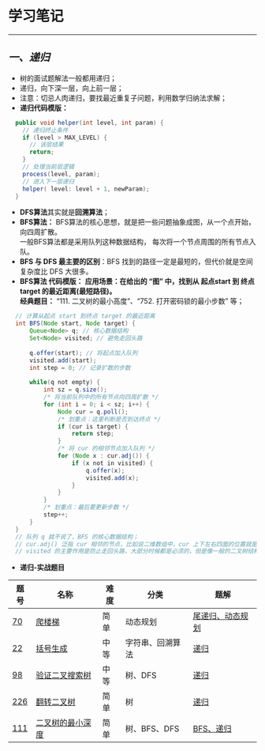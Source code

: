 # 学习笔记

---------------------

## ***一、递归***
* 树的面试题解法一般都用递归；
* 递归，向下深一层，向上前一层；
* 注意：切忌人肉递归，要找最近重复子问题，利用数学归纳法求解；
* **递归代码模版：**
```java
  public void helper(int level, int param) { 
    // 递归终止条件
    if (level > MAX_LEVEL) { 
      // 该层结果 
      return; 
    }
    // 处理当前层逻辑 
    process(level, param); 
    // 进入下一层递归
    helper( level: level + 1, newParam); 
  }
```
* **DFS算法**其实就是**回溯算法**；
* **BFS算法：**
    BFS算法的核心思想，就是把一些问题抽象成图，从一个点开始，向四周扩散。<br>
    一般BFS算法都是采用队列这种数据结构， 每次将一个节点周围的所有节点入队。<br>
* **BFS 与 DFS 最主要的区别**：BFS 找到的路径⼀定是最短的，但代价就是空间复杂度⽐ DFS ⼤很多。
* **BFS算法 代码模版：**
    **应用场景：在给出的 “图” 中，找到从 起点start 到 终点target 的最近距离(最短路径)。**<br>
    **经典题目：** “111. 二叉树的最小高度”、“752. 打开密码锁的最小步数” 等；
```java
  // 计算从起点 start 到终点 target 的最近距离
  int BFS(Node start, Node target) {
      Queue<Node> q; // 核心数据结构
      Set<Node> visited; // 避免走回头路
      
      q.offer(start); // 将起点加入队列
      visited.add(start);
      int step = 0; // 记录扩散的步数
      
      while(q not empty) {
          int sz = q.size();
          /* 将当前队列中的所有节点向四周扩散 */
          for (int i = 0; i < sz; i++) {
              Node cur = q.poll();
              /* 划重点：这里判断是否到达终点 */
              if (cur is target) {
                  return step;
              }
              /* 将 cur 的相邻节点加入队列 */
              for (Node x : cur.adj()) {
                  if (x not in visited) {
                      q.offer(x);
                      visited.add(x);
                  }
              }
          }
          /* 划重点：最后要更新步数 */
          step++;
      }
  }
  // 队列 q 就不说了，BFS 的核⼼数据结构； 
  // cur.adj() 泛指 cur 相邻的节点，⽐如说⼆维数组中，cur 上下左右四⾯的位置就是相邻节点； 
  // visited 的主要作⽤是防⽌⾛回头路，⼤部分时候都是必须的，但是像⼀般的⼆叉树结构，没有⼦节点到⽗节点的指针，不会⾛回头路就不需要visited。 
``` 
    
* **递归-实战题目**

 题号   |   名称  |  难度  |   分类  |   题解  
------ | ------ | ------ | ------- | ------- 
 [70](https://leetcode-cn.com/problems/climbing-stairs/ "爬楼梯") | [爬楼梯](https://leetcode-cn.com/problems/climbing-stairs/ "爬楼梯") | 简单 | 动态规划 | [尾递归、动态规划](https://ocykj2i631.feishu.cn/docs/doccnBX1W9TnHKx1RXREM0gdtrd#/ "爬楼梯") 
 [22](https://leetcode-cn.com/problems/generate-parentheses/ "括号生成") | [括号生成](https://leetcode-cn.com/problems/generate-parentheses/ "括号生成") | 中等 | 字符串、回溯算法 | [递归](https://ocykj2i631.feishu.cn/docs/doccnvxk0zmIoMiIha2cNXiCmHd#/ "括号生成") 
 [98](https://leetcode-cn.com/problems/validate-binary-search-tree/ "验证二叉搜索树") | [验证二叉搜索树](https://leetcode-cn.com/problems/validate-binary-search-tree/ "验证二叉搜索树") | 中等 | 树、DFS | [递归](https://ocykj2i631.feishu.cn/docs/doccnQJvf8ZnXUyUN0uZPfU2Wfe#/ "验证二叉搜索树") 
 [226](https://leetcode-cn.com/problems/invert-binary-tree/ "翻转二叉树") | [翻转二叉树](https://leetcode-cn.com/problems/invert-binary-tree/ "翻转二叉树") | 简单 | 树 | [递归](https://ocykj2i631.feishu.cn/docs/doccn0GQs5OBgXmSXK9wkq9eDil#/ "翻转二叉树") 
 [111](https://leetcode-cn.com/problems/minimum-depth-of-binary-tree/ "二叉树的最小深度") | [二叉树的最小深度](https://leetcode-cn.com/problems/minimum-depth-of-binary-tree/ "二叉树的最小深度") | 简单 | 树、BFS、DFS | [BFS、递归](https://ocykj2i631.feishu.cn/docs/doccnwvXDrQy9rmGwYVLyPcYAvh#/ "二叉树的最小深度") 
